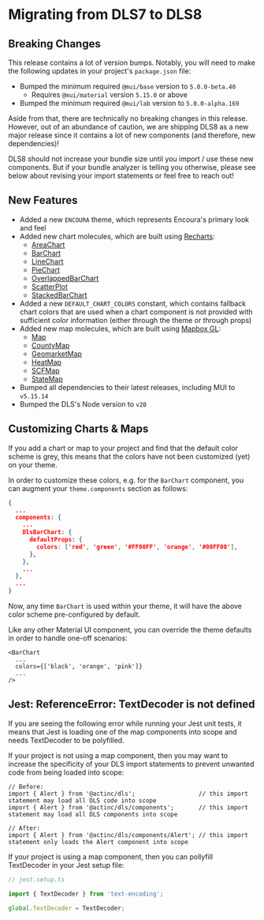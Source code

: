 # Migrating from DLS7 to DLS8

## Breaking Changes

This release contains a lot of version bumps. Notably, you will need to
make the following updates in your project's `package.json` file:

* Bumped the minimum required `@mui/base` version to `5.0.0-beta.40`
  * Requires `@mui/material` version `5.15.0` or above
* Bumped the minimum required `@mui/lab` version to `5.0.0-alpha.169`

Aside from that, there are technically no breaking changes in this release.
However, out of an abundance of caution, we are shipping DLS8 as a new major
release since it contains a lot of new components (and therefore,
new dependencies)!

DLS8 should not increase your bundle size until you import / use these new
components. But if your bundle analyzer is telling you otherwise, please see
below about revising your import statements or feel free to reach out!

## New Features

* Added a new `ENCOURA` theme, which represents Encoura's primary look and feel
* Added new chart molecules, which are built using
[Recharts](https://recharts.org/):
  * [AreaChart](/docs/molecules-charts-areachart--documentation)
  * [BarChart](/docs/molecules-charts-barchart--documentation)
  * [LineChart](/docs/molecules-charts-linechart--documentation)
  * [PieChart](/docs/molecules-charts-piechart--documentation)
  * [OverlappedBarChart](/docs/molecules-charts-overlappedbarchart--documentation)
  * [ScatterPlot](/docs/molecules-charts-scatterplot--documentation)
  * [StackedBarChart](/docs/molecules-charts-stackedbarchart--documentation)
* Added a new `DEFAULT_CHART_COLORS` constant, which contains fallback chart
colors that are used when a chart component is not provided with sufficient
color information (either through the theme or through props)
* Added new map molecules, which are built using
[Mapbox GL](https://docs.mapbox.com/mapbox-gl-js/guides):
  * [Map](/docs/molecules-maps-map--documentation)
  * [CountyMap](/docs/molecules-maps-countymap--documentation)
  * [GeomarketMap](/docs/molecules-maps-geomarketmap--documentation)
  * [HeatMap](/docs/molecules-maps-heatmap--documentation)
  * [SCFMap](/docs/molecules-maps-scfmap--documentation)
  * [StateMap](/docs/molecules-maps-statemap--documentation)
* Bumped all dependencies to their latest releases, including MUI to `v5.15.14`
* Bumped the DLS's Node version to `v20`

## Customizing Charts & Maps

If you add a chart or map to your project and find that the default color scheme
is grey, this means that the colors have not been customized (yet)
on your theme.

In order to customize these colors, e.g. for the `BarChart` component, you can
augment your `theme.components` section as follows:

```json
{
  ...
  components: {
    ...
    DlsBarChart: {
      defaultProps: {
        colors: ['red', 'green', '#FF00FF', 'orange', '#00FF00'],
      },
    },
    ...
  },
  ...
}
```

Now, any time `BarChart` is used within your theme, it will have the above
color scheme pre-configured by default.

Like any other Material UI component, you can override the theme defaults in
order to handle one-off scenarios:

```tsx
<BarChart
  ...
  colors={['black', 'orange', 'pink']}
  ...
/>
```

## Jest: ReferenceError: TextDecoder is not defined

If you are seeing the following error while running your Jest unit tests,
it means that Jest is loading one of the map components into scope and
needs TextDecoder to be polyfilled.

If your project is not using a map component, then you may want to increase the
specificity of your DLS import statements to prevent unwanted code from being
loaded into scope:

```tsx
// Before:
import { Alert } from '@actinc/dls';                  // this import statement may load all DLS code into scope
import { Alert } from '@actinc/dls/components';       // this import statement may load all DLS components into scope

// After:
import { Alert } from '@actinc/dls/components/Alert'; // this import statement only loads the Alert component into scope
```

If your project is using a map component, then you can pollyfill TextDecoder
in your Jest setup file:

```ts
// jest.setup.ts

import { TextDecoder } from 'text-encoding';

global.TextDecoder = TextDecoder;
```
